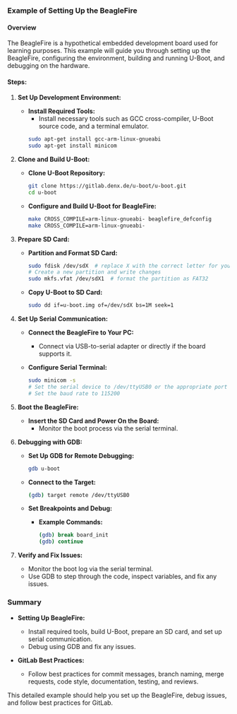 ### Example of Setting Up the BeagleFire

#### Overview

The BeagleFire is a hypothetical embedded development board used for learning purposes. This example will guide you through setting up the BeagleFire, configuring the environment, building and running U-Boot, and debugging on the hardware.

#### Steps:

1. **Set Up Development Environment:**

   - **Install Required Tools:**
     - Install necessary tools such as GCC cross-compiler, U-Boot source code, and a terminal emulator.
     ```bash
     sudo apt-get install gcc-arm-linux-gnueabi
     sudo apt-get install minicom
     ```

2. **Clone and Build U-Boot:**

   - **Clone U-Boot Repository:**
     ```bash
     git clone https://gitlab.denx.de/u-boot/u-boot.git
     cd u-boot
     ```

   - **Configure and Build U-Boot for BeagleFire:**
     ```bash
     make CROSS_COMPILE=arm-linux-gnueabi- beaglefire_defconfig
     make CROSS_COMPILE=arm-linux-gnueabi-
     ```

3. **Prepare SD Card:**

   - **Partition and Format SD Card:**
     ```bash
     sudo fdisk /dev/sdX  # replace X with the correct letter for your SD card
     # Create a new partition and write changes
     sudo mkfs.vfat /dev/sdX1  # format the partition as FAT32
     ```

   - **Copy U-Boot to SD Card:**
     ```bash
     sudo dd if=u-boot.img of=/dev/sdX bs=1M seek=1
     ```

4. **Set Up Serial Communication:**

   - **Connect the BeagleFire to Your PC:**
     - Connect via USB-to-serial adapter or directly if the board supports it.

   - **Configure Serial Terminal:**
     ```bash
     sudo minicom -s
     # Set the serial device to /dev/ttyUSB0 or the appropriate port
     # Set the baud rate to 115200
     ```

5. **Boot the BeagleFire:**

   - **Insert the SD Card and Power On the Board:**
     - Monitor the boot process via the serial terminal.

6. **Debugging with GDB:**

   - **Set Up GDB for Remote Debugging:**
     ```bash
     gdb u-boot
     ```

   - **Connect to the Target:**
     ```bash
     (gdb) target remote /dev/ttyUSB0
     ```

   - **Set Breakpoints and Debug:**
     - **Example Commands:**
       ```bash
       (gdb) break board_init
       (gdb) continue
       ```

7. **Verify and Fix Issues:**

   - Monitor the boot log via the serial terminal.
   - Use GDB to step through the code, inspect variables, and fix any issues.

### Summary

- **Setting Up BeagleFire:**
  - Install required tools, build U-Boot, prepare an SD card, and set up serial communication.
  - Debug using GDB and fix any issues.

- **GitLab Best Practices:**
  - Follow best practices for commit messages, branch naming, merge requests, code style, documentation, testing, and reviews.

This detailed example should help you set up the BeagleFire, debug issues, and follow best practices for GitLab.
